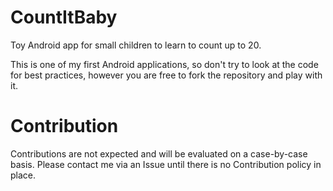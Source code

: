 # CountItBaby

Toy Android app for small children to learn to count up to 20.

This is one of my first Android applications, so don't try to look at the code for best practices, however you are free to fork the repository and play with it.

# Contribution

Contributions are not expected and will be evaluated on a case-by-case basis. Please contact me via an Issue until there is no Contribution policy in place.
